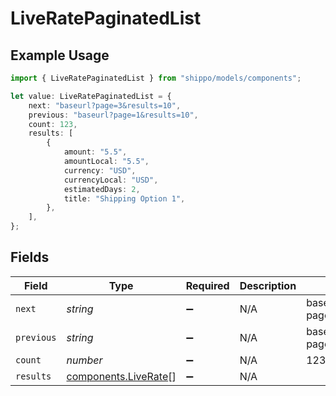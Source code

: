 # LiveRatePaginatedList

## Example Usage

```typescript
import { LiveRatePaginatedList } from "shippo/models/components";

let value: LiveRatePaginatedList = {
    next: "baseurl?page=3&results=10",
    previous: "baseurl?page=1&results=10",
    count: 123,
    results: [
        {
            amount: "5.5",
            amountLocal: "5.5",
            currency: "USD",
            currencyLocal: "USD",
            estimatedDays: 2,
            title: "Shipping Option 1",
        },
    ],
};
```

## Fields

| Field                                                        | Type                                                         | Required                                                     | Description                                                  | Example                                                      |
| ------------------------------------------------------------ | ------------------------------------------------------------ | ------------------------------------------------------------ | ------------------------------------------------------------ | ------------------------------------------------------------ |
| `next`                                                       | *string*                                                     | :heavy_minus_sign:                                           | N/A                                                          | baseurl?page=3&results=10                                    |
| `previous`                                                   | *string*                                                     | :heavy_minus_sign:                                           | N/A                                                          | baseurl?page=1&results=10                                    |
| `count`                                                      | *number*                                                     | :heavy_minus_sign:                                           | N/A                                                          | 123                                                          |
| `results`                                                    | [components.LiveRate](../../models/components/liverate.md)[] | :heavy_minus_sign:                                           | N/A                                                          |                                                              |